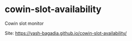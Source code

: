 # cowin-slot-availability
Cowin slot monitor

Site: https://yash-bagadia.github.io/cowin-slot-availability/
